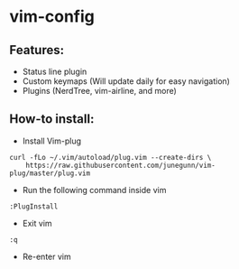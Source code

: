 # vim-config

## Features:
- Status line plugin
- Custom keymaps (Will update daily for easy navigation)
- Plugins (NerdTree, vim-airline, and more)
## How-to install:

- Install Vim-plug

``` 
curl -fLo ~/.vim/autoload/plug.vim --create-dirs \
    https://raw.githubusercontent.com/junegunn/vim-plug/master/plug.vim
```

- Run the following command inside vim

```
:PlugInstall
```

- Exit vim

```
:q
```

- Re-enter vim
 
